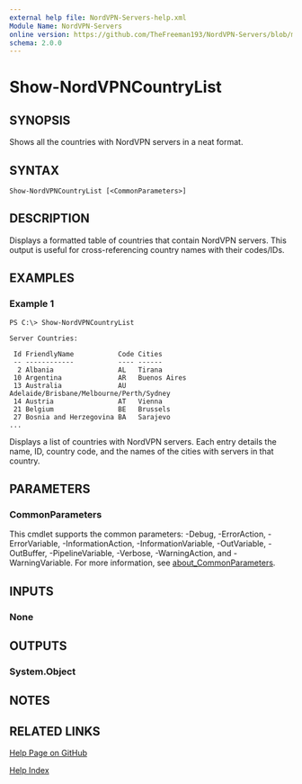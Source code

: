 ```yaml
---
external help file: NordVPN-Servers-help.xml
Module Name: NordVPN-Servers
online version: https://github.com/TheFreeman193/NordVPN-Servers/blob/master/docs/Show-NordVPNCountryList.md
schema: 2.0.0
---
```


# Show-NordVPNCountryList

## SYNOPSIS
Shows all the countries with NordVPN servers in a neat format.

## SYNTAX

```
Show-NordVPNCountryList [<CommonParameters>]
```

## DESCRIPTION
Displays a formatted table of countries that contain NordVPN servers.
This output is useful for cross-referencing country names with their codes/IDs.

## EXAMPLES

### Example 1
```
PS C:\> Show-NordVPNCountryList

Server Countries:

 Id FriendlyName           Code Cities
 -- ------------           ---- ------
  2 Albania                AL   Tirana
 10 Argentina              AR   Buenos Aires
 13 Australia              AU   Adelaide/Brisbane/Melbourne/Perth/Sydney
 14 Austria                AT   Vienna
 21 Belgium                BE   Brussels
 27 Bosnia and Herzegovina BA   Sarajevo
...
```

Displays a list of countries with NordVPN servers.
Each entry details the name, ID, country code, and the names of the cities with servers in that country.

## PARAMETERS

### CommonParameters
This cmdlet supports the common parameters: -Debug, -ErrorAction, -ErrorVariable, -InformationAction, -InformationVariable, -OutVariable, -OutBuffer, -PipelineVariable, -Verbose, -WarningAction, and -WarningVariable. For more information, see [about_CommonParameters](http://go.microsoft.com/fwlink/?LinkID=113216).

## INPUTS

### None
## OUTPUTS

### System.Object
## NOTES

## RELATED LINKS

[Help Page on GitHub](https://github.com/TheFreeman193/NordVPN-Servers/blob/master/docs/Show-NordVPNCountryList.md)

[Help Index]()

